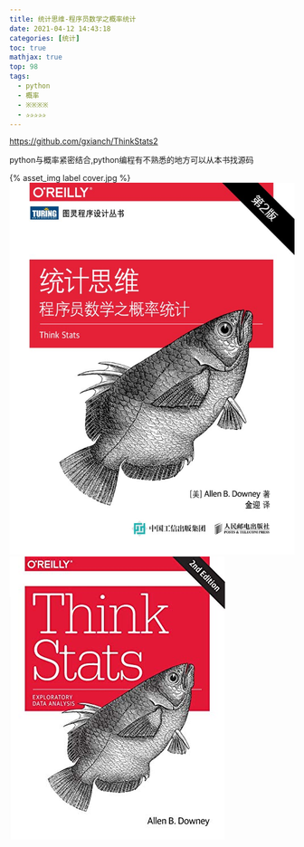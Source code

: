 ```yaml
---
title: 统计思维-程序员数学之概率统计
date: 2021-04-12 14:43:18
categories: [统计]
toc: true
mathjax: true
top: 98
tags:
  - python
  - 概率
  - ※※※※
  - ✰✰✰✰✰
---
```




https://github.com/gxianch/ThinkStats2

 python与概率紧密结合,python编程有不熟悉的地方可以从本书找源码

{% asset_img label cover.jpg %}
![](统计思维-程序员数学之概率统计/cover.jpg)
![](统计思维-程序员数学之概率统计/cover1.jpg)
